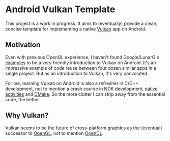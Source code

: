 # Android Vulkan Template

This project is a work in progress. It aims to (eventually) provide a clean, concise template for
implementing a native [Vulkan](https://www.khronos.org/vulkan/) app on Android.

## Motivation

Even with previous OpenGL experience, I haven't found Google/LunarG's
[examples](https://github.com/googlesamples/vulkan-basic-samples) to be a very friendly
introduction to Vulkan on Android. It's an impressive example of code reuse between four dozen
similar apps in a single project. But as an introduction to Vulkan, it's very convoluted.

For me, learning Vulkan on Android is also a refresher in C/C++ development, not to mention a crash
course in NDK development,
[native activities](https://developer.android.com/ndk/guides/concepts.html#naa) and
[CMake](https://cmake.org/). So the more clutter I can strip away from the essential code, the
better.

## Why Vulkan?

Vulkan seems to be the future of cross-platform graphics as the (eventual) successor to
[OpenGL](https://www.khronos.org/opengl/), not to mention [OpenCL](https://www.khronos.org/opencl/).
